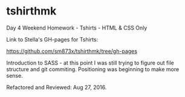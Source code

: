 # tshirthmk
Day 4 Weekend Homework - Tshirts - HTML &amp; CSS Only

Link to Stella's GH-pages for Tshirts:

https://github.com/sm873x/tshirthmk/tree/gh-pages

Introduction to SASS - at this point I was still trying to figure out
file structure and git commiting. Positioning was beginning to make more sense.

Refactored and Reviewed: Aug 27, 2016. 
